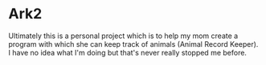 # Ark2

Ultimately this is a personal project which is to help my mom create a program with which she can keep track of animals (Animal Record Keeper). I have no idea what I'm doing but that's never really stopped me before. 
